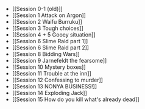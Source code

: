 - [[Session 0-1 (old)]]
- [[Session 1 Attack on Argon]]
- [[Session 2 Waifu Burruku]]
- [[Session 3 Tough choices]]
- [[Session 4 + 5 Gooey situation]]
- [[Session 6 Slime Raid part 1]]
- [[Session 6 Slime Raid part 2]]
- [[Session 8 Bidding Wars]]
- [[Session 9 Jarnefeldt the fearsome]]
- [[Session 10 Mystery boxes]]
- [[Session 11 Trouble at the inn]]
- [[Session 12 Confessing to murder]]
- [[Session 13 NONYA BUSINESS!]]
- [[Session 14 Exploding Jack]]
- [[Session 15 How do you kill what's already dead]]
